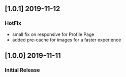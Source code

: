 ## [1.0.1] 2019-11-12

### HotFix
- small fix on responsive for Profile Page
- added pre-cache for images for a faster experience

## [1.0.0] 2019-11-11

### Initial Release
